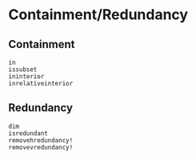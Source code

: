 # Containment/Redundancy

## Containment
```@docs
in
issubset
ininterior
inrelativeinterior
```

## Redundancy
```@docs
dim
isredundant
removehredundancy!
removevredundancy!
```
